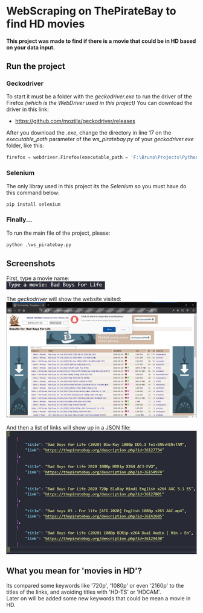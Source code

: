 # WebScraping on ThePirateBay to find HD movies

#### This project was made to find if there is a movie that could be in HD based on your data input.

## Run the project
### Geckodriver
To start it must be a folder with the *geckodriver.exe* to run the driver of the Firefox *(which is the WebDriver used in this project)*
You can download the driver in this link:
- https://github.com/mozilla/geckodriver/releases

After you download the *.exe*, change the directory in line 17 on the *executable_path* parameter of the *ws_piratebay.py* of your *geckodriver.exe* folder, like this:
```python
firefox = webdriver.Firefox(executable_path = 'F:\Bruno\Projects\Python\web_scrapping\python_ws_piratebay\geckodriver\geckodriver.exe')
```

### Selenium
The only libray used in this project its the *Selenium* so you must have do this command below:
```python
pip install selenium
```

### Finally...
To run the main file of the project, please:
```python
python .\ws_piratebay.py
```

## Screenshots
 First, type a movie name:
 <br>
 ![input_movie_name](screenshots/type_a_movie.jpg)

 The *geckodriver* will show the website visited:
 <br>
 ![the_piratebay](screenshots/thepiratebay.jpg)

 And then a list of links will show up in a JSON file:
 <br>
 ![list_of_links](screenshots/list_of_links.jpg)

 ## What you mean for 'movies in HD'?
 Its compared some keywords like '720p', '1080p' or even '2160p' to the titles of the links,
 and avoiding titles with 'HD-TS' or 'HDCAM'.
 <br>
 Later on will be added some new keywords that could be mean a movie in HD.



